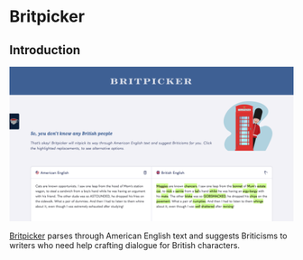 # Britpicker

 ## Introduction

 ![Homepage screenshot](images/read-me/homepage.png "Homepage screenshot")

 [Britpicker](https://cassiopeian.github.io/britpicker) parses through American English text and suggests Briticisms to writers who need help crafting dialogue for British characters.
